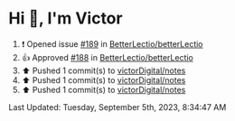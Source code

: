 <h1>Hi 👋, I'm Victor </h1>

<!--RECENT_ACTIVITY:start-->
1. ❗️ Opened issue [#189](https://github.com/BetterLectio/betterLectio/issues/189) in [BetterLectio/betterLectio](https://github.com/BetterLectio/betterLectio)<br>
2. 👍 Approved [#188](https://github.com/BetterLectio/betterLectio/pull/188#pullrequestreview-1609593171) in [BetterLectio/betterLectio](https://github.com/BetterLectio/betterLectio)<br>
3. ⬆️ Pushed 1 commit(s) to [victorDigital/notes](https://github.com/victorDigital/notes)<br>
4. ⬆️ Pushed 1 commit(s) to [victorDigital/notes](https://github.com/victorDigital/notes)<br>
5. ⬆️ Pushed 1 commit(s) to [victorDigital/notes](https://github.com/victorDigital/notes)<br>
<!--RECENT_ACTIVITY:end-->

<!--RECENT_ACTIVITY:last_update-->
Last Updated: Tuesday, September 5th, 2023, 8:34:47 AM
<!--RECENT_ACTIVITY:last_update_end-->

